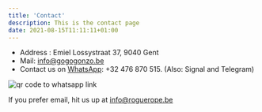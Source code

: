 ```yaml
---
title: 'Contact'
description: This is the contact page
date: 2021-08-15T11:11:11+01:00
---
```


* Address : Emiel Lossystraat 37, 9040 Gent
* Mail: info@gogogonzo.be
* Contact us on [WhatsApp](https://wa.me/32476870515): +32 476 870 515. (Also: Signal and Telegram)

![qr code to whatsapp link](/images/whatsappqr.png)

If you prefer email, hit us up at [info@roguerope.be](mailto:info@roguerope.be)